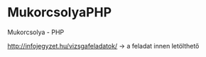# MukorcsolyaPHP
Mukorcsolya - PHP

http://infojegyzet.hu/vizsgafeladatok/ -> a feladat innen letölthető
